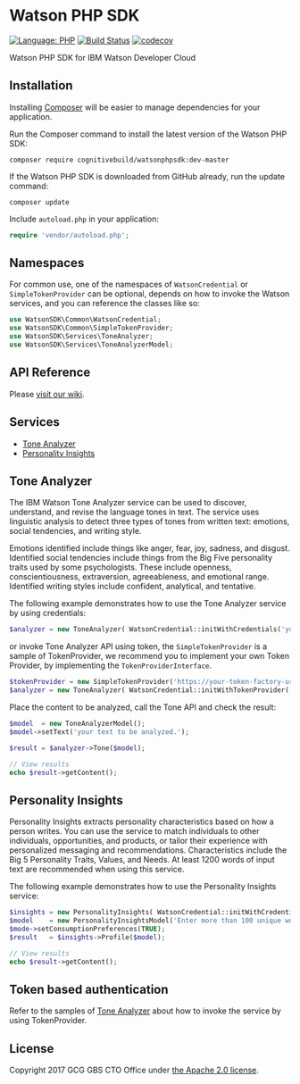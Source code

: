 # Watson PHP SDK

[![Language: PHP](https://img.shields.io/badge/php-5.6+-orange.svg?style=flat)](http://php.net/)
[![Build Status](https://travis-ci.org/CognitiveBuild/WatsonPHPSDK.svg?branch=master)](https://travis-ci.org/CognitiveBuild/WatsonPHPSDK)
[![codecov](https://codecov.io/gh/CognitiveBuild/WatsonPHPSDK/branch/master/graph/badge.svg)](https://codecov.io/gh/CognitiveBuild/WatsonPHPSDK)

Watson PHP SDK for IBM Watson Developer Cloud

## Installation

Installing [Composer](http://getcomposer.org) will be easier to manage dependencies for your application.

Run the Composer command to install the latest version of the Watson PHP SDK:

```shell
composer require cognitivebuild/watsonphpsdk:dev-master
```

If the Watson PHP SDK is downloaded from GitHub already, run the update command:
```shell
composer update
```

Include `autoload.php` in your application:

```php
require 'vendor/autoload.php';
```

## Namespaces
For common use, one of the namespaces of `WatsonCredential` or `SimpleTokenProvider` can be optional, depends on how to invoke the Watson services, and you can reference the classes like so:
```php
use WatsonSDK\Common\WatsonCredential;
use WatsonSDK\Common\SimpleTokenProvider;
use WatsonSDK\Services\ToneAnalyzer;
use WatsonSDK\Services\ToneAnalyzerModel;
```

## API Reference
Please [visit our wiki](https://github.com/CognitiveBuild/WatsonPHPSDK/wiki).

## Services
* [Tone Analyzer](#tone-analyzer)
* [Personality Insights](#personality-insights)

## Tone Analyzer
The IBM Watson Tone Analyzer service can be used to discover, understand, and revise the language tones in text. The service uses linguistic analysis to detect three types of tones from written text: emotions, social tendencies, and writing style.

Emotions identified include things like anger, fear, joy, sadness, and disgust. Identified social tendencies include things from the Big Five personality traits used by some psychologists. These include openness, conscientiousness, extraversion, agreeableness, and emotional range. Identified writing styles include confident, analytical, and tentative.

The following example demonstrates how to use the Tone Analyzer service by using credentials:

```php
$analyzer = new ToneAnalyzer( WatsonCredential::initWithCredentials('your_username', 'your_password') );
```

or invoke Tone Analyzer API using token, the `SimpleTokenProvider` is a sample of TokenProvider, we recommend you to implement your own Token Provider, by implementing the `TokenProviderInterface`.
```php
$tokenProvider = new SimpleTokenProvider('https://your-token-factory-url');
$analyzer = new ToneAnalyzer( WatsonCredential::initWithTokenProvider( $tokenProvider ) );
```

Place the content to be analyzed, call the Tone API and check the result: 
```php
$model  = new ToneAnalyzerModel();
$model->setText('your text to be analyzed.');

$result = $analyzer->Tone($model);

// View results
echo $result->getContent();
```

## Personality Insights
Personality Insights extracts personality characteristics based on how a person writes. You can use the service to match individuals to other individuals, opportunities, and products, or tailor their experience with personalized messaging and recommendations. Characteristics include the Big 5 Personality Traits, Values, and Needs. At least 1200 words of input text are recommended when using this service.

The following example demonstrates how to use the Personality Insights service:

```php
$insights = new PersonalityInsights( WatsonCredential::initWithCredentials('your_username', 'your_password') );
$model    = new PersonalityInsightsModel('Enter more than 100 unique words here...');
$mode->setConsumptionPreferences(TRUE);
$result   = $insights->Profile($model);

// View results
echo $result->getContent();
```

## Token based authentication
Refer to the samples of [Tone Analyzer](#tone-analyzer) about how to invoke the service by using TokenProvider.

## License
Copyright 2017 GCG GBS CTO Office under [the Apache 2.0 license](LICENSE).
